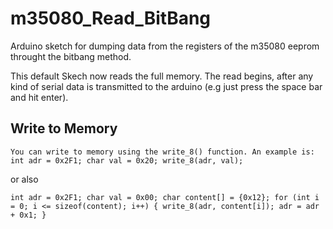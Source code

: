 # m35080_Read_BitBang
Arduino sketch for dumping data from the registers of the m35080 eeprom throught the bitbang method.


This default Skech now reads the full memory. The read begins, after any kind of serial data is transmitted to the arduino (e.g just press the space bar and hit enter).

## Write to Memory
`You can write to memory using the write_8() function. An example is:
int adr = 0x2F1;
char val = 0x20;
write_8(adr, val);`

or also 

`int adr = 0x2F1;
char val = 0x00;
char content[] = {0x12};
for (int i = 0; i <= sizeof(content); i++) {
  write_8(adr, content[i]);
  adr = adr + 0x1;
}`
